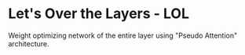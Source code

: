 # Let's Over the Layers - LOL

Weight optimizing network of the entire layer using "Pseudo Attention" architecture.
